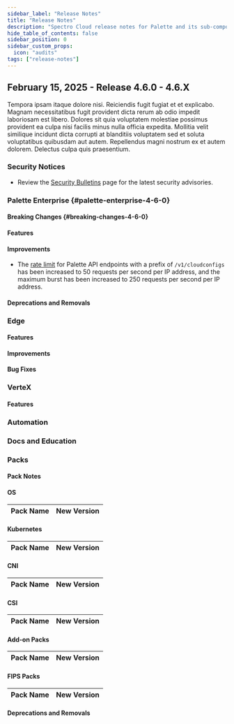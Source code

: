 ```yaml
---
sidebar_label: "Release Notes"
title: "Release Notes"
description: "Spectro Cloud release notes for Palette and its sub-components."
hide_table_of_contents: false
sidebar_position: 0
sidebar_custom_props:
  icon: "audits"
tags: ["release-notes"]
---
```


<ReleaseNotesVersions />

## February 15, 2025 - Release 4.6.0 - 4.6.X

Tempora ipsam itaque dolore nisi. Reiciendis fugit fugiat et et explicabo. Magnam necessitatibus fugit provident dicta
rerum ab odio impedit laboriosam est libero. Dolores sit quia voluptatem molestiae possimus provident ea culpa nisi
facilis minus nulla officia expedita. Mollitia velit similique incidunt dicta corrupti at blanditiis voluptatem sed et
soluta voluptatibus quibusdam aut autem. Repellendus magni nostrum ex et autem dolorem. Delectus culpa quis praesentium.

### Security Notices

- Review the [Security Bulletins](../security-bulletins/reports/reports.mdx) page for the latest security advisories.

### Palette Enterprise {#palette-enterprise-4-6-0}

#### Breaking Changes {#breaking-changes-4-6-0}

#### Features

#### Improvements

- The [rate limit](../../api-content/api-docs/1-introduction.md#rate-limits) for Palette API endpoints with a prefix of `/v1/cloudconfigs` has been increased to 50 requests per second per IP address, and the maximum burst has been increased to 250 requests per second per IP address.

#### Deprecations and Removals

### Edge

#### Features

#### Improvements

#### Bug Fixes

### VerteX

#### Features

### Automation

### Docs and Education

### Packs

#### Pack Notes

#### OS

| Pack Name | New Version |
| --------- | ----------- |

#### Kubernetes

| Pack Name | New Version |
| --------- | ----------- |

#### CNI

| Pack Name | New Version |
| --------- | ----------- |

#### CSI

| Pack Name | New Version |
| --------- | ----------- |

#### Add-on Packs

| Pack Name | New Version |
| --------- | ----------- |

#### FIPS Packs

| Pack Name | New Version |
| --------- | ----------- |

#### Deprecations and Removals
